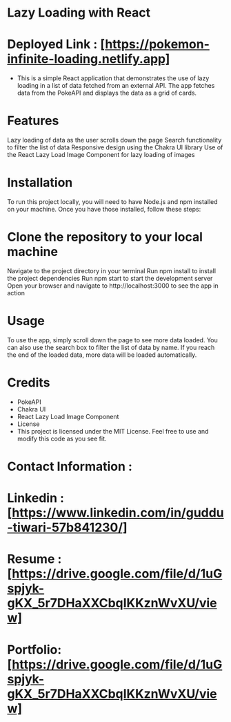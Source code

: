 
# Lazy Loading with React

# Deployed Link : [https://pokemon-infinite-loading.netlify.app]

* This is a simple React application that demonstrates the use of lazy loading in a list of data fetched from an external API. The app fetches data from the PokeAPI and displays the data as a grid of cards.

# Features

Lazy loading of data as the user scrolls down the page
Search functionality to filter the list of data
Responsive design using the Chakra UI library
Use of the React Lazy Load Image Component for lazy loading of images

# Installation

To run this project locally, you will need to have Node.js and npm installed on your machine. Once you have those installed, follow these steps:

# Clone the repository to your local machine

Navigate to the project directory in your terminal
Run npm install to install the project dependencies
Run npm start to start the development server
Open your browser and navigate to http://localhost:3000 to see the app in action

# Usage

To use the app, simply scroll down the page to see more data loaded. You can also use the search box to filter the list of data by name. If you reach the end of the loaded data, more data will be loaded automatically.

# Credits

* PokeAPI
* Chakra UI
* React Lazy Load Image Component
* License
* This project is licensed under the MIT License. Feel free to use and modify this code as you see fit.

 # Contact Information :
  
  # Linkedin : [https://www.linkedin.com/in/guddu-tiwari-57b841230/]

  # Resume : [https://drive.google.com/file/d/1uGspjyk-gKX_5r7DHaXXCbqIKKznWvXU/view]

  # Portfolio: [https://drive.google.com/file/d/1uGspjyk-gKX_5r7DHaXXCbqIKKznWvXU/view]